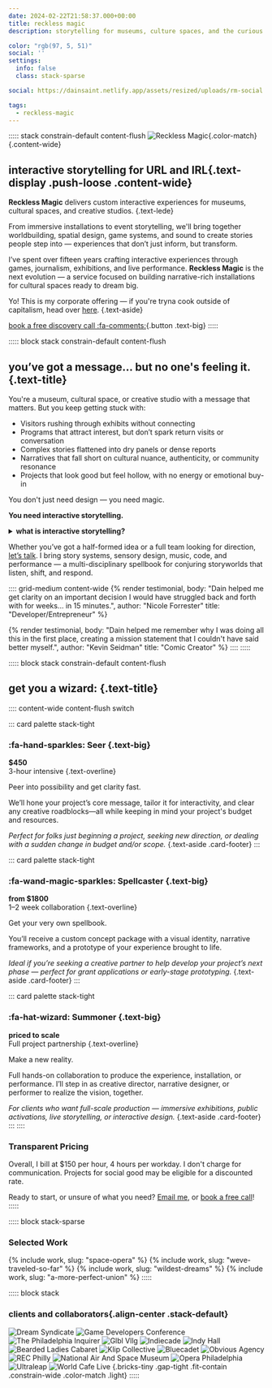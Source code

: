 ```yaml
---
date: 2024-02-22T21:58:37.000+00:00
title: reckless magic
description: storytelling for museums, culture spaces, and the curious

color: "rgb(97, 5, 51)"
social: ''
settings:
  info: false
  class: stack-sparse

social: https://dainsaint.netlify.app/assets/resized/uploads/rm-social.png

tags:
  - reckless-magic
---
```

::::: stack constrain-default content-flush
![Reckless Magic](/assets/uploads/reckless-magic.svg){.color-match} 
{.content-wide}

## interactive storytelling for URL and IRL{.text-display .push-loose .content-wide}

**Reckless Magic** delivers custom interactive experiences for museums, cultural spaces, and creative studios. 
{.text-lede}

From immersive installations to event storytelling, we'll bring together worldbuilding, spatial design, game systems, and sound to create stories people step into — experiences that don’t just inform, but transform.

I’ve spent over fifteen years crafting interactive experiences through games, journalism, exhibitions, and live performance. **Reckless Magic** is the next evolution — a service focused on building narrative-rich installations for cultural spaces ready to dream big.

Yo! This is my corporate offering — if you're tryna cook outside of capitalism, head over [here](/services#join-forces).
{.text-aside}

[book a free discovery call :fa-comments:](/book){.button .text-big}
:::::




::::: block stack constrain-default content-flush
## you’ve got a message... but no one's feeling it.{.text-title}

You're a museum, cultural space, or creative studio with a message that matters. But you keep getting stuck with:

* Visitors rushing through exhibits without connecting
* Programs that attract interest, but don’t spark return visits or conversation
* Complex stories flattened into dry panels or dense reports
* Narratives that fall short on cultural nuance, authenticity, or community resonance
* Projects that look good but feel hollow, with no energy or emotional buy-in

You don't just need design — you need magic.

**You need interactive storytelling.**

<details class="card stack content-wide constrain-default">
<summary class="text-overline">
  <strong>what is interactive storytelling?</strong>
</summary>

There are many definitions, but in this case, I mean ***“any experience where the person receiving the story has a chance to alter it.”***

This casts a pretty wide net, and includes can include things from video games and websites (URL) to events and exhibitions (IRL).

Making storytelling that is interactive and engaging is both a specific discipline and a way of using a wide palette of skills.

I have designed this kind of interactive storytelling for projects across:

:::: grid-small content-wide
:::
### Games
* Video game design
* Narrative design
* TTRPG Mechanics
:::

:::
### Exhibitions
* Museum exhibits
* Touchscreen design
* Immersive shows
:::

:::
### Journalism
* Explainer/Scrolly-tellies
* Map-based articles
* AR/VR presentations
:::

:::
### Live Events
* Escape rooms
* Interactive theater
* Actual play
:::
::::

</details>

Whether you’ve got a half-formed idea or a full team looking for direction, [let’s talk](/book). I bring story systems, sensory design, music, code, and performance — a multi-disciplinary spellbook for conjuring storyworlds that listen, shift, and respond.

:::: grid-medium content-wide
{% render testimonial,
   body: "Dain helped me get clarity on an important decision I would have struggled back and forth with for weeks... in 15 minutes.", 
   author: "Nicole Forrester"
   title: "Developer/Entrepreneur"
%}

{% render testimonial, 
   body: "Dain helped me remember why I was doing all this in the first place, creating a mission statement that I couldn't have said better myself.", 
   author: "Kevin Seidman" 
   title: "Comic Creator"
%}
::::
:::::




::::: block stack constrain-default content-flush
## get you a wizard: {.text-title}

:::: content-wide content-flush switch

::: card palette stack-tight
### :fa-hand-sparkles: Seer {.text-big}
**$450**  
3-hour intensive
{.text-overline}

Peer into possibility and get clarity fast. 

We’ll hone your project’s core message, tailor it for interactivity, and clear any creative roadblocks—all while keeping in mind your project's budget and resources. 

*Perfect for folks just beginning a project, seeking new direction, or dealing with a sudden change in budget and/or scope.* {.text-aside .card-footer}
:::

::: card palette stack-tight
### :fa-wand-magic-sparkles: Spellcaster {.text-big}
**from $1800**  
1–2 week collaboration
{.text-overline}

Get your very own spellbook.

You’ll receive a custom concept package with a visual identity, narrative frameworks, and a prototype of your experience brought to life. 

*Ideal if you’re seeking a creative partner to help develop your project’s next phase — perfect for grant applications or early-stage prototyping.*  {.text-aside .card-footer}
:::

::: card palette stack-tight
### :fa-hat-wizard: Summoner {.text-big}
**priced to scale**  
Full project partnership
{.text-overline}

Make a new reality.

Full hands-on collaboration to produce the experience, installation, or performance. I’ll step in as creative director, narrative designer, or performer to realize the vision, together.

*For clients who want full-scale production — immersive exhibitions, public activations, live storytelling, or interactive design.*  {.text-aside .card-footer}
:::
::::


### Transparent Pricing
Overall, I bill at $150 per hour, 4 hours per workday. I don't charge for communication. Projects for social good may be eligible for a discounted rate.

Ready to start, or unsure of what you need? [Email me](/email), or [book a free call](/book)!
:::::




::::: block stack-sparse
### Selected Work

{% include work, slug: "space-opera" %}
{% include work, slug: "weve-traveled-so-far" %}
{% include work, slug: "wildest-dreams" %}
{% include work, slug: "a-more-perfect-union" %}
:::::



::::: block stack
### clients and collaborators{.align-center .stack-default}

![Dream Syndicate](/assets/uploads/dreamsyndicate.svg)
![Game Developers Conference](/assets/uploads/gdc.svg)
![The Philadelphia Inquirer](/assets/uploads/inquirer.svg)
![Glbl Vllg](/assets/uploads/glblvllg.png)
![Indiecade](/assets/uploads/indiecade.webp)
![Indy Hall](/assets/uploads/indyhall.png)
![Bearded Ladies Cabaret](/assets/uploads/beardedladies.png)
![Klip Collective](/assets/uploads/klip.png)
![Bluecadet](/assets/uploads/bluecadet.svg)
![Obvious Agency](/assets/uploads/obviousagency.webp)
![REC Philly](/assets/uploads/recphilly.svg)
![National Air And Space Museum](/assets/uploads/nasm.svg)
![Opera Philadelphia](/assets/uploads/operaphiladelphia.png)
![Ultraleap](/assets/uploads/ultraleap.svg)
![World Cafe Live](/assets/uploads/worldcafelive.png) {.bricks-tiny .gap-tight .fit-contain .constrain-wide .color-match .light}
:::::